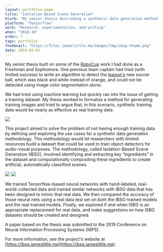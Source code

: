 ```yaml
---
layout: portfolio-page
title: "Isolation-Based Scene Generation"
blurb: "My senior thesis describing a synthetic data generation method for training machine-learning object detectors."
platform: "Tensorflow"
work: "Research, experimentation, and writing"
when: "2018-19"
order: 7
tags: portfolio
thumbnail: "https://files.jameslittle.me/images/tmp/ibsg-thumb.png"
date: 2019-05-01
---
```


My senior thesis built on some of the [RoboCup](https://robocup.bowdoin.edu) work I had done as a Freshman and Sophomore. One previous team captain had tried (with limited success) to write an algorithm to detect the [league's](https://spl.robocup.org/) new soccer ball, which was black and white instead of orange, and could not be detected using image color segmentation alone.

We had tried using machine learning but quickly ran into the issue of getting a training dataset. My thesis worked to formalize a method for generating training images and tried to argue that, in this scenario, synthetic training data would be nearly as effective as real training data.

<img src="https://files.jameslittle.me/images/tmp/isolations-highlighted.png" class="portfolio-image-small">

This project aimed to solve the problem of not having enough training data by defining and exploring the use cases for a synthetic data generation methodology. This methodology would let researchers with limited resources build a dataset that could be used to train object detectors for audio-visual purposes. The methodology, called Isolation-Based Scene Generation (IBSG), involved identifying and extracting key “ingredients” in the dataset and computationally compositing these ingredients to create artificial, automatically classified scenes. 

<img src="https://files.jameslittle.me/images/tmp/isolations-extracted.png" class="portfolio-image-small">

<img src="https://files.jameslittle.me/images/tmp/isolations-combined.png" class="portfolio-image-small">

We trained Tensorflow-based neural networks with hand-labeled, real-world-collected data and trained similar networks with IBSG data that has been designed to mimic that real data. We then compared the accuracy of those neural nets using a real data test set on both the IBSG-trained models and the real-trained models. Finally, we explored if and when ISBG is an appropriate replacement for real data, and make suggestions on how ISBG datasets should be created and designed.

A paper based on the thesis was submitted to the 2019 Conference on Neural Information Processing Systems (NIPS).

For more information, see the project's website at [https://ibsg.jameslittle.me](https://ibsg.jameslittle.me).
